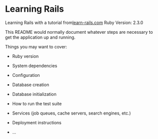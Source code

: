 # Learning Rails

Learning Rails with a tutorial from[learn-rails.com](http://learn-rails.com/)
Ruby Version: 2.3.0


This README would normally document whatever steps are necessary to get the
application up and running.

Things you may want to cover:

* Ruby version

* System dependencies

* Configuration

* Database creation

* Database initialization

* How to run the test suite

* Services (job queues, cache servers, search engines, etc.)

* Deployment instructions

* ...
